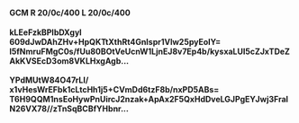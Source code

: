 #### GCM R 20/0c/400 L 20/0c/400
**kLEeFzkBPlbDXgyl**<br/>**609dJwDAhZHv+HpQKTtXthRt4GnIspr1Vlw25pyEoIY=**<br/>**l5fNmruFMgC0s/fUu80BOtVeUcnW1LjnEJ8v7Ep4b/kysxaLUI5cZJxTDeZAkKVSEcD3om8VKLHxgAgb...**<br/><br/>
**YPdMUtW84O47rLI/**<br/>**x1vHesWrEFbk1cLtcHh1j5+CVmDd6tzF8b/nxPD5ABs=**<br/>**T6H9QQM1nsEoHywPnUircJ2nzak+ApAx2F5QxHdDveLGJPgEYJwj3FralN26VX78//zTnSqBCBfYHbnr...**